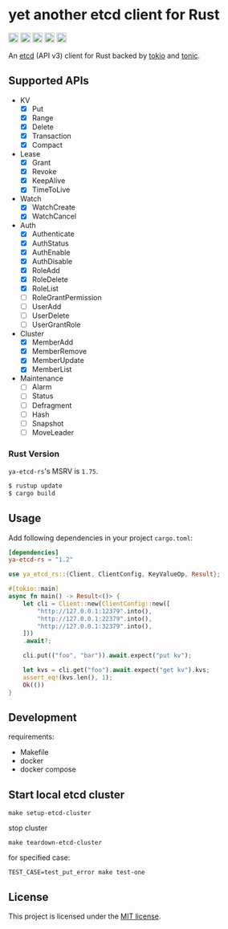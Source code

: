 # yet another etcd client for Rust

[<img alt="github" height="20" src="https://img.shields.io/badge/github-lodrem/etcd--rs-8da0cb?style=for-the-badge&labelColor=555555&logo=github">](https://github.com/Fiekers/etcd-rs)
[<img alt="crates.io" height="20" src="https://img.shields.io/crates/v/etcd-rs.svg?style=for-the-badge&color=fc8d62&logo=rust">](https://crates.io/crates/ya-etcd-rs)
[<img alt="docs.rs" height="20" src="https://img.shields.io/badge/docs.rs-etcd--rs-66c2a5?style=for-the-badge&labelColor=555555&logoColor=white">](https://docs.rs/ya-etcd-rs)
[<img alt="build status" height="20" src="https://img.shields.io/github/actions/workflow/status/Fiekers/etcd-rs/ci.yml?branch=master&style=for-the-badge">](https://github.com/Fiekers/etcd-rs/actions?query%3Amaster)
[<img alt="dependency status" height="20" src="https://deps.rs/repo/github/Fiekers/etcd-rs/status.svg?style=for-the-badge">](https://deps.rs/repo/github/Fiekers/etcd-rs)

An [etcd](https://github.com/etcd-io/etcd) (API v3) client for Rust backed by [tokio](https://github.com/tokio-rs/tokio) and [tonic](https://github.com/hyperium/tonic).

## Supported APIs

- KV
  - [x] Put
  - [x] Range
  - [x] Delete
  - [x] Transaction
  - [x] Compact
- Lease
  - [x] Grant
  - [x] Revoke
  - [x] KeepAlive
  - [x] TimeToLive
- Watch
  - [x] WatchCreate
  - [x] WatchCancel
- Auth
  - [x] Authenticate
  - [x] AuthStatus
  - [x] AuthEnable
  - [x] AuthDisable
  - [x] RoleAdd
  - [x] RoleDelete
  - [x] RoleList
  - [ ] RoleGrantPermission
  - [ ] UserAdd
  - [ ] UserDelete
  - [ ] UserGrantRole
- Cluster
  - [x] MemberAdd
  - [x] MemberRemove
  - [x] MemberUpdate
  - [x] MemberList
- Maintenance
  - [ ] Alarm
  - [ ] Status
  - [ ] Defragment
  - [ ] Hash
  - [ ] Snapshot
  - [ ] MoveLeader

### Rust Version

`ya-etcd-rs`'s MSRV is `1.75`.

```bash
$ rustup update
$ cargo build
```

## Usage

Add following dependencies in your project `cargo.toml`:

```toml
[dependencies]
ya-etcd-rs = "1.2"
```

```rust
use ya_etcd_rs::{Client, ClientConfig, KeyValueOp, Result};

#[tokio::main]
async fn main() -> Result<()> {
    let cli = Client::new(ClientConfig::new([
        "http://127.0.0.1:12379".into(),
        "http://127.0.0.1:22379".into(),
        "http://127.0.0.1:32379".into(),
    ]))
    .await?;

    cli.put(("foo", "bar")).await.expect("put kv");

    let kvs = cli.get("foo").await.expect("get kv").kvs;
    assert_eq!(kvs.len(), 1);
    Ok(())
}
```

## Development

requirements:

- Makefile
- docker
- docker compose

## Start local etcd cluster

```shell
make setup-etcd-cluster
```

stop cluster

```shell
make teardown-etcd-cluster
```

for specified case:

```shell
TEST_CASE=test_put_error make test-one
```

## License

This project is licensed under the [MIT license](LICENSE).
